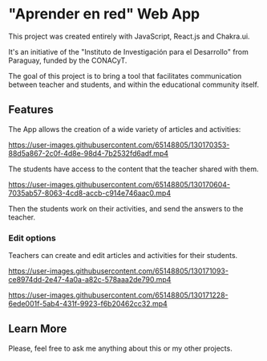 # "Aprender en red" Web App

This project was created entirely with JavaScript, React.js and Chakra.ui.

It's an initiative of the "Instituto de Investigación para el Desarrollo" from Paraguay, funded by the CONACyT. 

The goal of this project is to bring a tool that facilitates communication between teacher and students, and within the educational community itself.



## Features

The App allows the creation of a wide variety of articles and activities:



https://user-images.githubusercontent.com/65148805/130170353-88d5a867-2c0f-4d8e-98d4-7b2532fd6adf.mp4

The students have access to the content that the teacher shared with them. 



https://user-images.githubusercontent.com/65148805/130170604-7035ab57-8063-4cd8-accb-c914e746aac0.mp4

Then the students work on their activities, and send the answers to the teacher.

### Edit options

Teachers can create and edit articles and activities for their students.



https://user-images.githubusercontent.com/65148805/130171093-ce8974dd-2e47-4a0a-a82c-578aaa2de790.mp4



https://user-images.githubusercontent.com/65148805/130171228-6ede001f-5ab4-431f-9923-f6b20462cc32.mp4


## Learn More

Please, feel free to ask me anything about this or my other projects.
